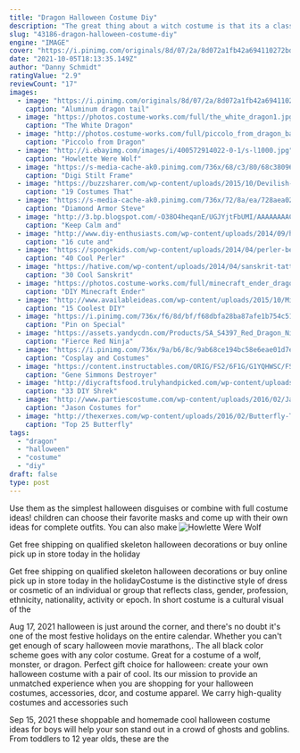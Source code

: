 ```yaml
---
title: "Dragon Halloween Costume Diy"
description: "The great thing about a witch costume is that its a classic that never dies, as it is an icon of halloween, somewhere in the lines of dracula, zombies, the mummy, and frankenstein, so if you make a really"
slug: "43186-dragon-halloween-costume-diy"
engine: "IMAGE"
cover: "https://i.pinimg.com/originals/8d/07/2a/8d072a1fb42a694110272bda54bb5ac1.jpg"
date: "2021-10-05T18:13:35.149Z"
author: "Danny Schmidt"
ratingValue: "2.9"
reviewCount: "17"
images:
  - image: "https://i.pinimg.com/originals/8d/07/2a/8d072a1fb42a694110272bda54bb5ac1.jpg"
    caption: "Aluminum dragon tail"
  - image: "https://photos.costume-works.com/full/the_white_dragon1.jpg"
    caption: "The White Dragon"
  - image: "http://photos.costume-works.com/full/piccolo_from_dragon_ball_z.jpg"
    caption: "Piccolo from Dragon"
  - image: "http://i.ebayimg.com/images/i/400572914022-0-1/s-l1000.jpg"
    caption: "Howlette Were Wolf"
  - image: "https://s-media-cache-ak0.pinimg.com/736x/68/c3/80/68c38096a4f1b6d5e375a6c2420b8654.jpg"
    caption: "Digi Stilt Frame"
  - image: "https://buzzsharer.com/wp-content/uploads/2015/10/Devilish-Diva.jpg"
    caption: "19 Costumes That"
  - image: "https://s-media-cache-ak0.pinimg.com/736x/72/8a/ea/728aea022c888ecd6e448b7b88b6ae2f.jpg"
    caption: "Diamond Armor Steve"
  - image: "http://3.bp.blogspot.com/-O38O4heqanE/UGJYjtFbUMI/AAAAAAAAC80/D3Esdq7WfWE/s1600/female+troll+costume.jpg"
    caption: "Keep Calm and"
  - image: "http://www.diy-enthusiasts.com/wp-content/uploads/2014/09/halloween-face-makeup-ideas-flowers-ladybugs.jpg"
    caption: "16 cute and"
  - image: "https://spongekids.com/wp-content/uploads/2014/04/perler-beads-patterns/34-snowman-couple.jpg"
    caption: "40 Cool Perler"
  - image: "https://hative.com/wp-content/uploads/2014/04/sanskrit-tattoos/29-truth-is-eternal-and-beautiful.jpg"
    caption: "30 Cool Sanskrit"
  - image: "https://photos.costume-works.com/full/minecraft_ender_dragon6.jpg"
    caption: "DIY Minecraft Ender"
  - image: "http://www.availableideas.com/wp-content/uploads/2015/10/Minecraft.jpg"
    caption: "15 Coolest DIY"
  - image: "https://i.pinimg.com/736x/f6/8d/bf/f68dbfa28ba87afe1b754c518351c11a--crocodile-makeup-crocodile-costume.jpg"
    caption: "Pin on Special"
  - image: "https://assets.yandycdn.com/Products/SA_S4397_Red_Dragon_Ninja_CST2014.jpg"
    caption: "Fierce Red Ninja"
  - image: "https://i.pinimg.com/736x/9a/b6/8c/9ab68ce194bc58e6eae01d7e61af4364--cosplay.jpg"
    caption: "Cosplay and Costumes"
  - image: "https://content.instructables.com/ORIG/FS2/6F1G/G1YQHWSC/FS26F1GG1YQHWSC.jpg?frame=1"
    caption: "Gene Simmons Destroyer"
  - image: "http://diycraftsfood.trulyhandpicked.com/wp-content/uploads/2016/07/Shrek-Party-Idea_cd.jpg"
    caption: "33 DIY Shrek"
  - image: "http://www.partiescostume.com/wp-content/uploads/2016/02/Jason-Costume-for-Boys.jpg"
    caption: "Jason Costumes for"
  - image: "http://thexerxes.com/wp-content/uploads/2016/02/Butterfly-Tattoos-On-Wrist.jpg"
    caption: "Top 25 Butterfly"
tags:
  - "dragon"
  - "halloween"
  - "costume"
  - "diy"
draft: false
type: post
---
```


Use them as the simplest halloween disguises or combine with full costume ideas! children can choose their favorite masks and come up with their own ideas for complete outfits. You can also make
![Howlette Were Wolf](http://i.ebayimg.com/images/i/400572914022-0-1/s-l1000.jpg "Howlette Were Wolf")

Get free shipping on qualified skeleton halloween decorations or buy online pick up in store today in the holiday
<!--inArticleAds-->

<!--galleryOne-->

Get free shipping on qualified skeleton halloween decorations or buy online pick up in store today in the holidayCostume is the distinctive style of dress or cosmetic of an individual or group that reflects class, gender, profession, ethnicity, nationality, activity or epoch. In short costume is a cultural visual of the
<!--inArticleAds-->

<!--galleryTwo-->

Aug 17, 2021 halloween is just around the corner, and there's no doubt it's one of the most festive holidays on the entire calendar. Whether you can't get enough of scary halloween movie marathons,. The all black color scheme goes with any color costume. Great for a costume of a wolf, monster, or dragon. Perfect gift choice for halloween: create your own halloween costume with a pair of cool. Its our mission to provide an unmatched experience when you are shopping for your halloween costumes, accessories, dcor, and costume apparel. We carry high-quality costumes and accessories such
<!--galleryThree-->

Sep 15, 2021 these shoppable and homemade cool halloween costume ideas for boys will help your son stand out in a crowd of ghosts and goblins. From toddlers to 12 year olds, these are the